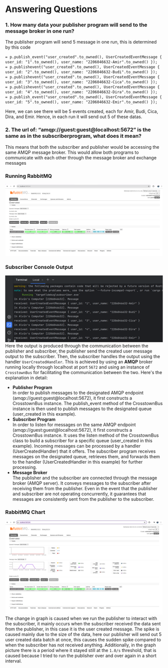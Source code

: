 # Answering Questions
### 1. How many data your publisher program will send to the message broker in one run?
The publisher program will send 5 message in one run, this is determined by this code
```
= p.publish_event("user_created".to_owned(), UserCreatedEventMessage { user_id: "1".to_owned(), user_name: "2206046632-Amir".to_owned() });
= p.publishevent("user_created".to_owned(), UserCreatedEventMessage { user_id: "2".to_owned(), user_name: "2206046632-Budi".to_owned() });
= p.publishevent("user_created".to_owned(), UserCreatedEventMessage { user_id: "3".to_owned(), user_name: "2206046632-Cica".to_owned() });
= p.publishevent("user_created".to_owned(), UserCreatedEventMessage { user_id: "4".to_owned(), user_name: "2206046632-Dira".to_owned() });
= p.publish_event("user_created".to_owned(), UserCreatedEventMessage { user_id: "5".to_owned(), user_name: "2206046632-Emir".to_owned() });
```
Here, we can see there will be 5 events created, each for Amir, Budi, Cica, Dira, and Emir. Hence, in each run it will send out 5 of these datas.
### 2. The url of: “amqp://guest:guest@localhost:5672” is the same as in the subscriberprogram, what does it mean?
This means that both the subscriber and publisher would be accessing the same AMQP message broker. This would allow both programs to communicate with each other through the message broker and exchange messages
### Running RabbitMQ
![img.png](img.png)
### Subscriber Console Output
![img_1.png](img_1.png)
Here the output is produced through the communication between the publisher and subscriber, the publisher send the created user message output to the subscriber. Then, the subscriber handles the output using the handler `UserCreatedHandler`. This is achieved by using an **AMQP** broker running locally through localhost at port `5672` and using an instance of `CrosstownBus` for facilitating the communication between the two. Here's the explanation in detail:
* **Publisher Program**
    <br>
    In order to publish messages to the designated AMQP endpoint (amqp://guest:guest@localhost:5672), it first constructs a CrosstownBus instance.
    The publish_event method of the CrosstownBus instance is then used to publish messages to the designated queue (user_created in this example).
* **Subscriber Program**
    <br>
  In order to listen for messages on the same AMQP endpoint (amqp://guest:guest@localhost:5672), it first constructs a CrosstownBus instance.
  It uses the listen method of the CrosstownBus class to build a subscriber for a specific queue (user_created in this example). Incoming messages can be processed by a handler (UserCreatedHandler) that it offers.
  The subscriber program receives messages on the designated queue, retrieves them, and forwards them to the handler (UserCreatedHandler in this example) for further processing.
* **Message Broker**
    <br>
  The publisher and the subscriber are connected through the message broker (AMQP server). It conveys messages to the subscriber after receiving them from the publisher.
  Even in the event that the publisher and subscriber are not operating concurrently, it guarantees that messages are consistently sent from the publisher to the subscriber.
### RabbitMQ Chart
![img_2.png](img_2.png)
The change in graph is caused when we run the publisher to interact with the subscriber, it mainly occurs when the subscriber received the data sent from the publisher, in this case it is the user created message. The spike is caused mainly due to the size of the data, here our publisher will send out 5 user created data batch at once, this causes the sudden spike compared to when the subscriber has not received anything. Additionally, in the graph picture there is a period where it stayed still at the `1.0/s` threshold, that is caused because I tried to run the publisher over and over again in a short interval.
    